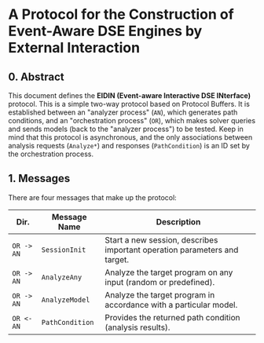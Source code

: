 # A Protocol for the Construction of Event-Aware DSE Engines by External Interaction

## 0. Abstract

This document defines the **EIDIN (Event-aware Interactive DSE INterface)** protocol. This is a simple two-way protocol based on Protocol Buffers. It is established between an "analyzer process" (`AN`), which generates path conditions, and an "orchestration process" (`OR`), which makes solver queries and sends models (back to the "analyzer process") to be tested. Keep in mind that this protocol is asynchronous, and the only associations between analysis requests (`Analyze*`) and responses (`PathCondition`) is an ID set by the orchestration process. 

## 1. Messages

There are four messages that make up the protocol:

| Dir.       | Message Name    | Description                                                               |
|------------|-----------------|---------------------------------------------------------------------------|
| `OR -> AN` | `SessionInit`   | Start a new session, describes important operation parameters and target. |
| `OR -> AN` | `AnalyzeAny`    | Analyze the target program on any input (random or predefined).           |
| `OR -> AN` | `AnalyzeModel`  | Analyze the target program in accordance with a particular model.         |
| `OR <- AN` | `PathCondition` | Provides the returned path condition (analysis results).                  |
